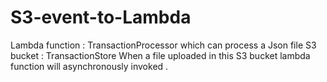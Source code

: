 # S3-event-to-Lambda
Lambda function : TransactionProcessor which can process a Json file 
S3 bucket : TransactionStore 
When a file uploaded in this S3 bucket lambda function will asynchronously invoked . 
